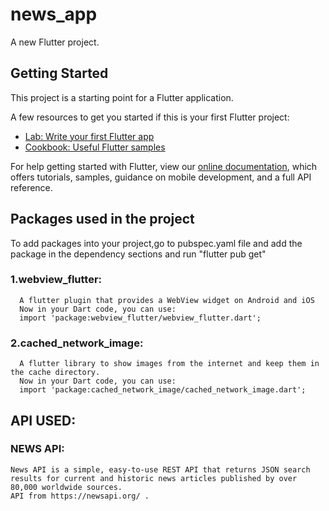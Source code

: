 # news_app

A new Flutter project.

## Getting Started

This project is a starting point for a Flutter application.

A few resources to get you started if this is your first Flutter project:

- [Lab: Write your first Flutter app](https://flutter.dev/docs/get-started/codelab)
- [Cookbook: Useful Flutter samples](https://flutter.dev/docs/cookbook)

For help getting started with Flutter, view our
[online documentation](https://flutter.dev/docs), which offers tutorials,
samples, guidance on mobile development, and a full API reference.

## Packages used in the project
To add packages into  your project,go to pubspec.yaml file and  add the package in the dependency sections and run "flutter pub get"  
### 1.webview_flutter:
      A flutter plugin that provides a WebView widget on Android and iOS
      Now in your Dart code, you can use:
      import 'package:webview_flutter/webview_flutter.dart';
### 2.cached_network_image:
      A flutter library to show images from the internet and keep them in the cache directory.
      Now in your Dart code, you can use:
      import 'package:cached_network_image/cached_network_image.dart';
 
 
## API USED:
  ### NEWS API:
    News API is a simple, easy-to-use REST API that returns JSON search results for current and historic news articles published by over 80,000 worldwide sources. 
    API from https://newsapi.org/ .

